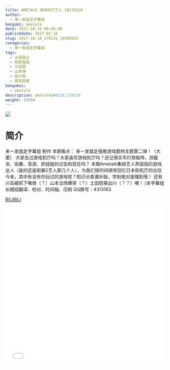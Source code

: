 ```yaml
---
title: AMETALK 游戏机厅艺人 20170216
author: 
  - 来一发就走字幕组
bangumi: ametalk
date: 2017-10-16 00:00:00
publishdate: 2017-02-16
slug: 2017-10-16_170216_10598933
categories: 
  - 来一发就走字幕组
tags: 
  - 土田晃之
  - 有野晋哉
  - 川岛明
  - 山本博
  - 品川祐
  - 真栄田賢
bangumis: 
  - ametalk
description: ametalk&#8226;170216
weight: 29784
---
```


![](https://i.imgur.com/RsI190B.jpg)

# 简介  
来一发就走字幕组 制作
本期看点：
来一发就走强推游戏题材主题第二弹！（大雾）
大家去过游戏机厅吗？大家喜欢游戏机厅吗？还记得买币打铁板阵、双截龙、街霸、音游、抓娃娃的过去和现在吗？
本期Ametalk集结艺人界屈指的游戏达人（是的还是街霸2艺人那几个人），为我们按时间顺序回忆日本街机厅的古往今来，其中有没有你玩过的游戏呢？知识点查漏补缺，学到绝对是赚到哦！
还有川岛被抓下嘴唇（？）山本当场爆哭（？）土田怒揍出川（？？）噢！
[本字幕组长期招翻译、校对、时间轴、压制   QQ群号：4313183

  [BILIBILI](https://www.bilibili.com/video/av10598933/)


<div class="vcontainer">  <iframe class='video' src="//www.bilibili.com/html/html5player.html?cid=17496234&aid=10598933" width="100%" height="500" frameborder="0" allowfullscreen="allowfullscreen"></iframe></div>
